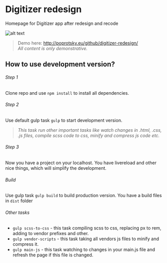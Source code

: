 # Digitizer redesign
Homepage for Digitizer app after redesign and recode

![alt text](http://poprotsky.eu/github/digitizer-redesign/preview.jpg)

> Demo here: http://poprotsky.eu/github/digitizer-redesign/ <br>
*All content is only demonstrative.*


## How to use development version?

###### Step 1
Clone repo and use `npm install` to install all dependencies.

###### Step 2
Use default gulp task `gulp` to start development version. <br>
> *This task run other important tasks like watch changes in .html, .css, .js files, compile scss code to css, minify and compress js code etc.*

###### Step 3
Now you have a project on your localhost. You have livereload and other nice things, which will simplify the development.

###### Build
Use gulp task `gulp build` to build production version. You have a build files in `dist` folder


###### Other tasks
- `gulp scss-to-css` - this task compiling scss to css, replacing px to rem, adding to vendor prefixes and other.
- `gulp vendor-scripts` - this task taking all vendors js files to minify and compress it.
- `gulp main-js` - this task watching to changes in your main.js file and refresh the page if this file is changed.
